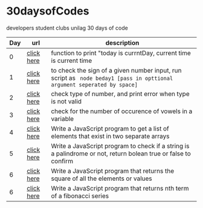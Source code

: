 # 30daysofCodes
developers student clubs unilag 30 days of code


| Day   | url  | description|
| ------|-----| -----------|
|  0    |[click here](https://github.com/ogheneovo12/30daysofCodes/blob/master/beday0.js/ "Day 0")|function to print "today is currntDay, current time is current time|
| 1     |[click here](https://github.com/ogheneovo12/30daysofCodes/blob/master/beday1.js/ "Day 1")| to check the sign of a given number input, run script as ``` node beday1 [pass in opttional argument seperated by space]```|
| 2  | [click here](https://github.com/ogheneovo12/30daysofCodes/blob/master/beday2.js/ "Day 2")| check type of number, and print error when type is not valid|
| 3  | [click here](https://github.com/ogheneovo12/30daysofCodes/blob/master/beday3.js/ "Day 3") | check for the number of occurence of  vowels in a variable |
| 4  | [click here](https://github.com/ogheneovo12/30daysofCodes/blob/master/beday4.js/ "Day 4") | Write a JavaScript program to get a list of elements that exist in two separate arrays |
| 5  | [click here](https://github.com/ogheneovo12/30daysofCodes/blob/master/beday5.js/ "Day 5") | Write a JavaScript program to check if a string is a palindrome or not, return bolean true or false to confirm  |
| 6 | [click here](https://github.com/ogheneovo12/30daysofCodes/blob/master/beday6.js/ "Day 6") | Write a JavaScript program that returns the square of all the elements or values  |
| 6 | [click here](https://github.com/ogheneovo12/30daysofCodes/blob/master/beday7.js/ "Day 7") | Write a JavaScript program that returns nth term of a fibonacci series  |

